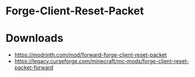 # Forge-Client-Reset-Packet

# Downloads
 - https://modrinth.com/mod/forward-forge-client-reset-packet
 - https://legacy.curseforge.com/minecraft/mc-mods/forge-client-reset-packet-forward
